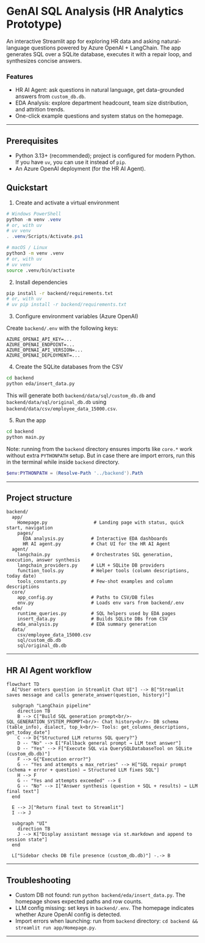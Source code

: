 # GenAI SQL Analysis (HR Analytics Prototype)

An interactive Streamlit app for exploring HR data and asking natural-language questions powered by Azure OpenAI + LangChain. The app generates SQL over a SQLite database, executes it with a repair loop, and synthesizes concise answers.

### Features

- HR AI Agent: ask questions in natural language, get data-grounded answers from `custom_db.db`.
- EDA Analysis: explore department headcount, team size distribution, and attrition trends.
- One-click example questions and system status on the homepage.

---

## Prerequisites

- Python 3.13+ (recommended); project is configured for modern Python. If you have `uv`, you can use it instead of `pip`.
- An Azure OpenAI deployment (for the HR AI Agent).

## Quickstart

1. Create and activate a virtual environment

```powershell
# Windows PowerShell
python -m venv .venv
# or, with uv
# uv venv
. .venv/Scripts/Activate.ps1
```

```bash
# macOS / Linux
python3 -m venv .venv
# or, with uv
# uv venv
source .venv/bin/activate
```

2. Install dependencies

```bash
pip install -r backend/requirements.txt
# or, with uv
# uv pip install -r backend/requirements.txt

```

3. Configure environment variables (Azure OpenAI)

Create `backend/.env` with the following keys:

```dotenv
AZURE_OPENAI_API_KEY=...
AZURE_OPENAI_ENDPOINT=...
AZURE_OPENAI_API_VERSION=...
AZURE_OPENAI_DEPLOYMENT=...
```

4. Create the SQLite databases from the CSV

```bash
cd backend
python eda/insert_data.py
```

This will generate both `backend/data/sql/custom_db.db` and `backend/data/sql/original_db.db` using `backend/data/csv/employee_data_15000.csv`.

5. Run the app

```bash
cd backend
python main.py
```

Note: running from the `backend` directory ensures imports like `core.*` work without extra `PYTHONPATH` setup.
But in case there are import errors, run this in the terminal while inside `backend` directory.

```powershell
$env:PYTHONPATH = (Resolve-Path '../backend').Path
```

---

## Project structure

```
backend/
  app/
    Homepage.py                 # Landing page with status, quick start, navigation
    pages/
      EDA analysis.py          # Interactive EDA dashboards
      HR AI agent.py           # Chat UI for the HR AI Agent
  agent/
    langchain.py               # Orchestrates SQL generation, execution, answer synthesis
    langchain_providers.py     # LLM + SQLite DB providers
    function_tools.py          # Helper tools (column descriptions, today date)
    tools_constants.py         # Few-shot examples and column descriptions
  core/
    app_config.py              # Paths to CSV/DB files
    env.py                     # Loads env vars from backend/.env
  eda/
    runtime_queries.py         # SQL helpers used by EDA pages
    insert_data.py             # Builds SQLite DBs from CSV
    eda_analysis.py            # EDA summary generation
  data/
    csv/employee_data_15000.csv
    sql/custom_db.db
    sql/original_db.db
```

---

## HR AI Agent workflow

```mermaid
flowchart TD
  A["User enters question in Streamlit Chat UI"] --> B["Streamlit saves message and calls generate_answer(question, history)"]

  subgraph "LangChain pipeline"
    direction TB
    B --> C["Build SQL generation prompt<br/>- SQL_GENERATION_SYSTEM_PROMPT<br/>- Chat history<br/>- DB schema (table_info), dialect, top_k<br/>- Tools: get_columns_descriptions, get_today_date"]
    C --> D{"Structured LLM returns SQL query?"}
    D -- "No" --> E["Fallback general prompt → LLM text answer"]
    D -- "Yes" --> F["Execute SQL via QuerySQLDatabaseTool on SQLite (custom_db.db)"]
    F --> G{"Execution error?"}
    G -- "Yes and attempts ≤ max_retries" --> H["SQL repair prompt (schema + error + question) → Structured LLM fixes SQL"]
    H --> F
    G -- "Yes and attempts exceeded" --> E
    G -- "No" --> I["Answer synthesis (question + SQL + results) → LLM final text"]
  end

  E --> J["Return final text to Streamlit"]
  I --> J

  subgraph "UI"
    direction TB
    J --> K["Display assistant message via st.markdown and append to session state"]
  end

  L["Sidebar checks DB file presence (custom_db.db)"] -.-> B
```

---

## Troubleshooting

- Custom DB not found: run `python backend/eda/insert_data.py`. The homepage shows expected paths and row counts.
- LLM config missing: set keys in `backend/.env`. The homepage indicates whether Azure OpenAI config is detected.
- Import errors when launching: run from `backend` directory: `cd backend && streamlit run app/Homepage.py`.

---
